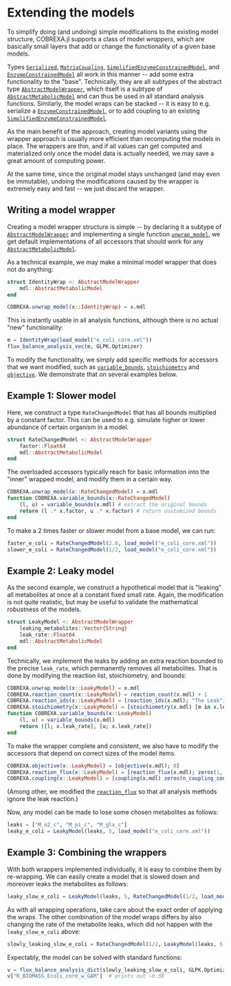 
# Extending the models

To simplify doing (and undoing) simple modifications to the existing model
structure, COBREXA.jl supports a class of model _wrappers_, which are basically
small layers that add or change the functionality of a given base models.

Types [`Serialized`](@ref), [`MatrixCoupling`](@ref),
[`SimplifiedEnzymeConstrainedModel`](@ref), and
[`EnzymeConstrainedModel`](@ref) all work in this manner -- add some extra
functionality to the "base". Technically, they are all subtypes of the abstract
type [`AbstractModelWrapper`](@ref), which itself is a subtype of
[`AbstractMetabolicModel`](@ref) and can thus be used in all standard analysis
functions.  Similarly, the model wraps can be stacked -- it is easy to e.g.
serialize a [`EnzymeConstrainedModel`](@ref), or to add coupling to an existing
[`SimplifiedEnzymeConstrainedModel`](@ref).

As the main benefit of the approach, creating model variants using the wrapper
approach is usually more efficient than recomputing the models in place. The
wrappers are thin, and if all values can get computed and materialized only once
the model data is actually needed, we may save a great amount of computing
power.

At the same time, since the original model stays unchanged (and may even be
immutable), undoing the modifications caused by the wrapper is extremely easy
and fast -- we just discard the wrapper.

## Writing a model wrapper

Creating a model wrapper structure is simple -- by declaring it a subtype of
[`AbstractModelWrapper`](@ref) and implementing a single function
[`unwrap_model`](@ref), we get default implementations of all accessors that
should work for any [`AbstractMetabolicModel`](@ref).

As a technical example, we may make a minimal model wrapper that does not do
anything:

```julia
struct IdentityWrap <: AbstractModelWrapper
    mdl::AbstractMetabolicModel
end

COBREXA.unwrap_model(x::IdentityWrap) = x.mdl
```

This is instantly usable in all analysis functions, although there is no
actual "new" functionality:

```julia
m = IdentityWrap(load_model("e_coli_core.xml"))
flux_balance_analysis_vec(m, GLPK.Optimizer)
```

To modify the functionality, we simply add specific methods for accessors that
we want modified, such as [`variable_bounds`](@ref), [`stoichiometry`](@ref) and
[`objective`](@ref). We demonstrate that on several examples below.

## Example 1: Slower model

Here, we construct a type `RateChangedModel` that has all bounds multiplied by
a constant factor. This can be used to e.g. simulate higher or lower abundance
of certain organism in a model.

```julia
struct RateChangedModel <: AbstractModelWrapper
    factor::Float64
    mdl::AbstractMetabolicModel
end
```

The overloaded accessors typically reach for basic information into the "inner"
wrapped model, and modify them in a certain way.

```julia
COBREXA.unwrap_model(x::RateChangedModel) = x.mdl
function COBREXA.variable_bounds(x::RateChangedModel)
    (l, u) = variable_bounds(x.mdl) # extract the original bounds
    return (l .* x.factor, u .* x.factor) # return customized bounds
end
```

To make a 2 times faster or slower model from a base model, we can run:
```julia
faster_e_coli = RateChangedModel(2.0, load_model("e_coli_core.xml"))
slower_e_coli = RateChangedModel(1/2, load_model("e_coli_core.xml"))
```

## Example 2: Leaky model

As the second example, we construct a hypothetical model that is "leaking" all
metabolites at once at a constant fixed small rate. Again, the modification is
not quite realistic, but may be useful to validate the mathematical robustness
of the models.

```julia
struct LeakyModel <: AbstractModelWrapper
    leaking_metabolites::Vector{String}
    leak_rate::Float64
    mdl::AbstractMetabolicModel
end
```

Technically, we implement the leaks by adding an extra reaction bounded to the
precise `leak_rate`, which permanently removes all metabolites. That is done by
modifying the reaction list, stoichiometry, and bounds:

```julia
COBREXA.unwrap_model(x::LeakyModel) = x.mdl
COBREXA.reaction_count(x::LeakyModel) = reaction_count(x.mdl) + 1
COBREXA.reaction_ids(x::LeakyModel) = [reaction_ids(x.mdl); "The Leak"]
COBREXA.stoichiometry(x::LeakyModel) = [stoichiometry(x.mdl) [m in x.leaking_metabolites ? -1.0 : 0.0 for m = metabolite_ids(x.mdl)]]
function COBREXA.variable_bounds(x::LeakyModel)
    (l, u) = variable_bounds(x.mdl)
    return ([l; x.leak_rate], [u; x.leak_rate])
end
```

To make the wrapper complete and consistent, we also have to modify the
accessors that depend on correct sizes of the model items.

```julia
COBREXA.objective(x::LeakyModel) = [objective(x.mdl); 0]
COBREXA.reaction_flux(x::LeakyModel) = [reaction_flux(x.mdl); zeros(1, reaction_count(x.mdl))]
COBREXA.coupling(x::LeakyModel) = [coupling(x.mdl) zeros(n_coupling_constraints(x.mdl))]
```
(Among other, we modified the [`reaction_flux`](@ref) so that all analysis
methods ignore the leak reaction.)

Now, any model can be made to lose some chosen metabolites as follows:
```julia
leaks = ["M_o2_c", "M_pi_c", "M_glx_c"]
leaky_e_coli = LeakyModel(leaks, 5, load_model("e_coli_core.xml"))
```

## Example 3: Combining the wrappers

With both wrappers implemented individually, it is easy to combine them by
re-wrapping. We can easily create a model that is slowed down and moreover
leaks the metabolites as follows:
```julia
leaky_slow_e_coli = LeakyModel(leaks, 5, RateChangedModel(1/2, load_model("e_coli_core.xml")))
```

As with all wrapping operations, take care about the exact order of applying
the wraps. The other combination of the model wraps differs by also changing
the rate of the metabolite leaks, which did not happen with the
`leaky_slow_e_coli` above:
```julia
slowly_leaking_slow_e_coli = RateChangedModel(1/2, LeakyModel(leaks, 5, load_model("e_coli_core.xml")))
```

Expectably, the model can be solved with standard functions:
```julia
v = flux_balance_analysis_dict(slowly_leaking_slow_e_coli, GLPK.Optimizer)
v["R_BIOMASS_Ecoli_core_w_GAM"]  # prints out ~0.38
```
